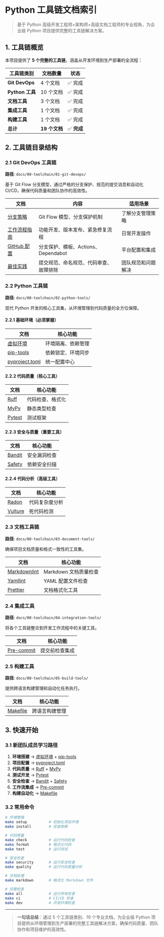 # Python 工具链文档索引

> 基于 Python 高级开发工程师+架构师+高级文档工程师的专业视角，为企业级 Python 项目提供完整的工具链解决方案。

## 1. 工具链概览

本项目提供了 **5 个完整的工具链**，涵盖从开发环境到生产部署的全流程：

| 工具链类别      | 文档数量      | 状态        |
| --------------- | ------------- | ----------- |
| **Git DevOps**  | 4 个文档      | ✅ 完成     |
| **Python 工具** | 10 个文档     | ✅ 完成     |
| **文档工具**    | 3 个文档      | ✅ 完成     |
| **集成工具**    | 1 个文档      | ✅ 完成     |
| **构建工具**    | 1 个文档      | ✅ 完成     |
| **总计**        | **19 个文档** | ✅ **完成** |

## 2. 工具链目录结构

### 2.1 Git DevOps 工具链

**路径**: `docs/00-toolchain/01-git-devops/`

基于 Git Flow 分支模型，通过严格的分支保护、规范的提交消息和自动化 CI/CD，确保代码质量和团队协作的高效性。

| 文档                                                  | 内容                                   | 适用场景           |
| ----------------------------------------------------- | -------------------------------------- | ------------------ |
| [分支策略](./01-git-devops/001-branch-strategy.md)    | Git Flow 模型、分支保护机制            | 了解分支管理策略   |
| [工作流程指南](./01-git-devops/002-workflow-guide.md) | 功能开发、版本发布、紧急修复流程       | 日常开发操作       |
| [GitHub 配置](./01-git-devops/003-github-config.md)   | 分支保护、模板、Actions、Dependabot    | 平台配置和集成     |
| [最佳实践](./01-git-devops/004-best-practices.md)     | 提交规范、命名规范、代码审查、故障排除 | 团队规范和问题解决 |

### 2.2 Python 工具链

**路径**: `docs/00-toolchain/02-python-tools/`

现代 Python 开发的核心工具集，从环境管理到代码质量的全方位保障。

#### 2.2.1 基础环境（必须掌握）

| 文档                                                      | 核心功能           |
| --------------------------------------------------------- | ------------------ |
| [虚拟环境](./02-python-tools/001-virtual-environment.md)  | 环境隔离、依赖管理 |
| [pip-tools](./02-python-tools/002-pip-tools.md)           | 依赖锁定、环境同步 |
| [pyproject.toml](./02-python-tools/003-pyproject-toml.md) | 统一配置中心       |

#### 2.2.2 代码质量（核心工具）

| 文档                                         | 核心功能         |
| -------------------------------------------- | ---------------- |
| [Ruff](./02-python-tools/004-ruff-config.md) | 代码检查、格式化 |
| [MyPy](./02-python-tools/005-mypy-config.md) | 静态类型检查     |
| [Pytest](./02-python-tools/006-pytest.md)    | 测试框架         |

#### 2.2.3 安全与质量（重要工具）

| 文档                                      | 核心功能     |
| ----------------------------------------- | ------------ |
| [Bandit](./02-python-tools/007-bandit.md) | 安全漏洞检查 |
| [Safety](./02-python-tools/008-safety.md) | 依赖安全扫描 |

#### 2.2.4 代码分析（高级工具）

| 文档                                        | 核心功能       |
| ------------------------------------------- | -------------- |
| [Radon](./02-python-tools/009-radon.md)     | 代码复杂度分析 |
| [Vulture](./02-python-tools/010-vulture.md) | 死代码检测     |

### 2.3 文档工具链

**路径**: `docs/00-toolchain/03-document-tools/`

确保项目文档质量和格式一致性的工具集。

| 文档                                                    | 核心功能              |
| ------------------------------------------------------- | --------------------- |
| [Markdownlint](./03-document-tools/001-markdownlint.md) | Markdown 文档质量检查 |
| [Yamllint](./03-document-tools/002-yamllint.md)         | YAML 配置文件检查     |
| [Prettier](./03-document-tools/003-prettier.md)         | 文档格式化工具        |

### 2.4 集成工具

**路径**: `docs/00-toolchain/04-integration-tools/`

将各个工具链整合到开发工作流程中的关键工具。

| 文档                                                   | 核心功能       |
| ------------------------------------------------------ | -------------- |
| [Pre-commit](./04-integration-tools/001-pre-commit.md) | 提交前检查集成 |

### 2.5 构建工具

**路径**: `docs/00-toolchain/05-build-tools/`

提供跨语言构建管理和自动化任务执行。

| 文档                                         | 核心功能       |
| -------------------------------------------- | -------------- |
| [Makefile](./05-build-tools/001-makefile.md) | 跨语言构建管理 |

## 3. 快速开始

### 3.1 新团队成员学习路径

1. **环境搭建** → [虚拟环境](./02-python-tools/001-virtual-environment.md) + [pip-tools](./02-python-tools/002-pip-tools.md)
2. **项目配置** → [pyproject.toml](./02-python-tools/003-pyproject-toml.md)
3. **代码质量** → [Ruff](./02-python-tools/004-ruff-config.md) + [MyPy](./02-python-tools/005-mypy-config.md)
4. **测试开发** → [Pytest](./02-python-tools/006-pytest.md)
5. **安全检查** → [Bandit](./02-python-tools/007-bandit.md) + [Safety](./02-python-tools/008-safety.md)
6. **工作流集成** → [Pre-commit](./04-integration-tools/001-pre-commit.md)
7. **构建自动化** → [Makefile](./05-build-tools/001-makefile.md)

### 3.2 常用命令

```bash
# 环境管理
make setup          # 初始化项目环境
make install        # 安装依赖

# 代码质量
make check          # 运行代码检查
make format         # 格式化代码
make test           # 运行测试

# 安全检查
make security       # 运行安全检查
make quality        # 运行代码质量分析

# 文档处理
make markdown       # 格式化 Markdown 文件

# 完整检查
make all            # 运行所有检查
make ci             # CI/CD 检查
make dev            # 开发环境检查
```

---

> **一句话总结**：通过 5 个工具链类别、19 个专业文档，为企业级 Python 项目提供从环境管理到生产部署的完整工具链解决方案，确保代码质量、团队协作和项目维护的高效性。
